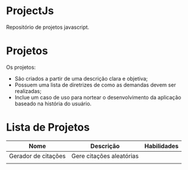 # ProjectJs
Repositório de projetos javascript.

# Projetos
Os projetos:

- São criados a partir de uma descrição clara e objetiva;
- Possuem uma lista de diretrizes de como as demandas devem ser realizadas;
- Inclue um caso de uso para nortear o desenvolvimento da aplicação baseado  na história do usuário. 

# Lista de Projetos


| Nome                |  Descrição                        | Habilidades |
| ------------------- | ----------------------------------| ------------|
| Gerador de citações | Gere citações aleatórias          |             |
|                     |                                   |             |
